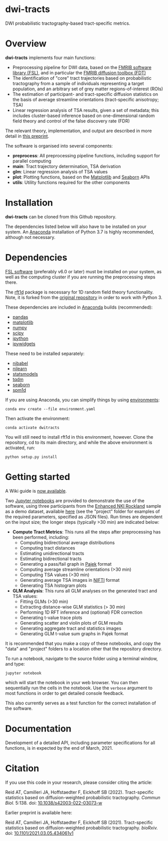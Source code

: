 # dwi-tracts
DWI probabilistic tractography-based tract-specific metrics.

# Overview
**dwi-tracts** implements four main functions:

* Preprocessing pipeline for DWI data, based on the [FMRIB software library (FSL)](https://fsl.fmrib.ox.ac.uk/fsl/fslwiki), and in particular the [FMRIB diffusion toolbox (FDT)](https://fsl.fmrib.ox.ac.uk/fsl/fslwiki/FDT)
* The identification of "core" tract trajectories based on probabilistic tractography from a sample of individuals representing a target population, and an arbitrary set of grey matter regions-of-interest (ROIs)
* The estimation of participant- and tract-specific diffusion statistics on the basis of average streamline orientations (tract-specific anisotropy; TSA)
* Linear regression analysis of TSA results, given a set of metadata; this includes cluster-based inference based on one-dimensional random field theory and control of the false discovery rate (FDR)

The relevant theory, implementation, and output are described in more detail in [this preprint](https://doi.org/10.1101/2021.03.05.434061).

The software is organised into several components:

* **preprocess**: All preprocessing pipeline functions, including support for parallel computing
* **main**: Tract trajectory determination, TSA derivation
* **glm**: Linear regression analysis of TSA values
* **plot**: Plotting functions, based on the [Matplotlib](https://matplotlib.org/) and [Seaborn](https://seaborn.pydata.org/) APIs
* **utils**: Utility functions required for the other components

# Installation
**dwi-tracts** can be cloned from this Github repository. 

The dependencies listed below will also have to be installed on your system. An [Anaconda](https://anaconda.org/anaconda) installation of Python 3.7 is highly recommended, although not necessary.

# Dependencies

[FSL software](https://fsl.fmrib.ox.ac.uk/fsl/fslwiki/FslInstallation) (preferably v6.0 or later) must be installed on your system, as well as the computing cluster if you are running the preprocessing steps there.

The [rft1d](https://github.com/neurocoglab/rft1d) package is necessary for 1D random field theory functionality. Note, it is forked from the [original repository](https://github.com/0todd0000/rft1d) in order to work with Python 3.

These dependencies are included in [Anaconda](https://docs.anaconda.com/anaconda/install/) builds (recommended):
* [pandas](https://pandas.pydata.org/pandas-docs/stable/getting_started/install.html)
* [matplotlib](https://anaconda.org/conda-forge/matplotlib)
* [numpy](https://anaconda.org/anaconda/numpy)
* [scipy](https://anaconda.org/anaconda/scipy)
* [ipython](https://anaconda.org/anaconda/ipython)
* [ipywidgets](https://anaconda.org/anaconda/ipywidgets)

These need to be installed separately:
* [nibabel](https://anaconda.org/conda-forge/nibabel)
* [nilearn](https://anaconda.org/conda-forge/nilearn)
* [statsmodels](https://anaconda.org/anaconda/statsmodels)
* [tqdm](https://anaconda.org/conda-forge/tqdm)
* [seaborn](https://anaconda.org/anaconda/seaborn)
* [spm1d](https://anaconda.org/conda-forge/spm1d)

If you are using Anaconda, you can simplify things by using [environments](https://kiwidamien.github.io/save-the-environment-with-conda-and-how-to-let-others-run-your-programs.html):

```console
conda env create --file environment.yaml
```

Then activate the environment:

```console
conda activate dwitracts
```

You will still need to install rft1d in this environment, however. Clone the repository, cd to its main directory, and while the above environment is activated, run:

```console
python setup.py install
```

# Getting started

A Wiki guide is [now available](https://github.com/neurocoglab/dwi-tracts/wiki).

Two [Jupyter notebooks](https://jupyter.org/) are provided to demonstrate the use of the software, using three participants from the [Enhanced NKI Rockland](http://fcon_1000.projects.nitrc.org/indi/enhanced/) sample as a demo dataset, available [here](https://github.com/neurocoglab/dwi-tracts-data) (see the "project" folder for examples of the required parameters, specified as JSON files). Run times are dependent on the input size; the longer steps (typically >30 min) are indicated below:

* **Compute Tract Metrics**: This runs all the steps after preprocessing has been performed, including:
    * Computing bidirectional average distributions
    * Computing tract distances
    * Estimating unidirectional tracts
    * Estimating bidirectional tracts
    * Generating a pass/fail graph in [Pajek](http://vlado.fmf.uni-lj.si/pub/networks/pajek/) format
    * Computing average streamline orientations (>30 min)
    * Computing TSA values (>30 min)
    * Generating average TSA images in [NIFTI](https://nifti.nimh.nih.gov/nifti-1/) format
    * Generating TSA histogram plots
* **GLM Analysis**: This runs all GLM analyses on the generated tract and TSA values:
    * Fitting GLMs (>30 min)
    * Extracting distance-wise GLM statistics (> 30 min)
    * Performing 1D RFT inference and (optional) FDR correction
    * Generating t-value trace plots
    * Generating scatter and violin plots of GLM results
    * Generating aggregate tract and statistics images
    * Generating GLM t-value sum graphs in Pajek format

It is recommended that you make a copy of these notebooks, and copy the "data" and "project" folders to a location other that the repository directory.

To run a notebook, navigate to the source folder using a terminal window, and type:

```console
jupyter notebook
```

which will start the notebook in your web browser. You can then sequentially run the cells in the notebook. Use the `verbose` argument to most functions in order to get detailed console feedback.

This also currently serves as a test function for the correct installation of the software.

# Documentation
Development of a detailed API, including parameter specifications for all functions, is in expected by the end of March, 2021. 

# Citation

If you use this code in your research, please consider citing the article:

Reid AT, Camilleri JA, Hoffstaedter F, Eickhoff SB (2022). Tract-specific statistics based on diffusion-weighted probabilistic tractography. _Commun Biol._ 5:138. doi: [10.1038/s42003-022-03073-w](http://dx.doi.org/10.1038/s42003-022-03073-w)

Earlier preprint is available here:

Reid AT, Camilleri JA, Hoffstaedter F, Eickhoff SB (2021). Tract-specific statistics based on diffusion-weighted probabilistic tractography. _bioRxiv._ doi: [10.1101/2021.03.05.434061v1](https://doi.org/10.1101/2021.03.05.434061)
